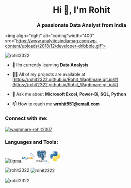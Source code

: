 <h1 align="center">Hi 👋, I'm Rohit</h1>
<h3 align="center">A passionate Data Analyst from India</h3>

<img align="right" alt="coding"width="400" src="https://www.analyticsindiamag.com/wp-content/uploads/2018/12/developer-dribbble.gif">

<p align="left"> <img src="https://komarev.com/ghpvc/?username=rohit2322&label=Profile%20views&color=0e75b6&style=flat" alt="rohit2322" /> </p>

- 🌱 I’m currently learning **Data Analysis**

- 👨‍💻 All of my projects are available at [https://rohit2322.github.io/Rohit_Waghmare.git.io/#](https://rohit2322.github.io/Rohit_Waghmare.git.io/#)

- 💬 Ask me about **Microsoft Excel, Power-Bi, SQL, Python**

- 📫 How to reach me **wrohit551@email.com**

<h3 align="left">Connect with me:</h3>
<p align="left">
<a href="https://linkedin.com/in/waghmare-rohit2307" target="blank"><img align="center" src="https://raw.githubusercontent.com/rahuldkjain/github-profile-readme-generator/master/src/images/icons/Social/linked-in-alt.svg" alt="waghmare-rohit2307" height="30" width="40" /></a>
</p>

<h3 align="left">Languages and Tools:</h3>
<p align="left"> <a href="https://www.figma.com/" target="_blank" rel="noreferrer"> <img src="https://www.vectorlogo.zone/logos/figma/figma-icon.svg" alt="figma" width="40" height="40"/> </a> <a href="https://www.mysql.com/" target="_blank" rel="noreferrer"> <img src="https://raw.githubusercontent.com/devicons/devicon/master/icons/mysql/mysql-original-wordmark.svg" alt="mysql" width="40" height="40"/> </a> <a href="https://www.postgresql.org" target="_blank" rel="noreferrer"> <img src="https://raw.githubusercontent.com/devicons/devicon/master/icons/postgresql/postgresql-original-wordmark.svg" alt="postgresql" width="40" height="40"/> </a> <a href="https://www.python.org" target="_blank" rel="noreferrer"> <img src="https://raw.githubusercontent.com/devicons/devicon/master/icons/python/python-original.svg" alt="python" width="40" height="40"/> </a> </p>

<p><img align="left" src="https://github-readme-stats.vercel.app/api/top-langs?username=rohit2322&show_icons=true&locale=en&layout=compact" alt="rohit2322" /></p>

<p>&nbsp;<img align="center" src="https://github-readme-stats.vercel.app/api?username=rohit2322&show_icons=true&locale=en" alt="rohit2322" /></p>

<p><img align="center" src="https://github-readme-streak-stats.herokuapp.com/?user=rohit2322&" alt="rohit2322" /></p>

<!--
**rohit2322/rohit2322** is a ✨ _special_ ✨ repository because its `README.md` (this file) appears on your GitHub profile.

Here are some ideas to get you started:

- 🔭 I’m currently working on ...
- 🌱 I’m currently learning ...
- 👯 I’m looking to collaborate on ...
- 🤔 I’m looking for help with ...
- 💬 Ask me about ...
- 📫 How to reach me: ...
- 😄 Pronouns: ...
- ⚡ Fun fact: ...
-->
